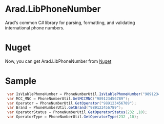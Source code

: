 # Arad.LibPhoneNumber
Arad's common C# library for parsing, formatting, and validating international phone numbers.

# Nuget
Now, you can get Arad.LibPhoneNumber from [Nuget](https://www.nuget.org/packages/Arad.LibPhoneNumber/1.0.0)

# Sample
```csharp
 var IsViablePhoneNumber = PhoneNumberUtil.IsViablePhoneNumber("989123456789");
 var MCC_MNC = PhoneNumberUtil.GetMCCMNC("989123456789");
 var Operator = PhoneNumberUtil.GetOperator("989123456789"); 
 var Brand = PhoneNumberUtil.GetBrand("989123456789");
 var OperatorStatus = PhoneNumberUtil.GetOperatorStatus(232 ,10);
 var OperatorType = PhoneNumberUtil.GetOperatorType(232 ,10);
```
